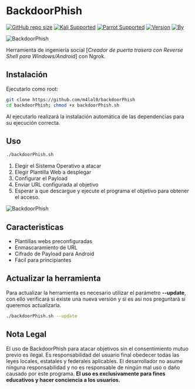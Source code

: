 # BackdoorPhish

[![GitHub repo size](https://img.shields.io/github/repo-size/m4lal0/backdoorPhish?logo=webpack&style=for-the-badge)](#)
[![Kali Supported](https://img.shields.io/badge/Kali-Supported-blue?style=for-the-badge&logo=kali-linux)](#)
[![Parrot Supported](https://img.shields.io/badge/Parrot-Supported-blue?style=for-the-badge&logo=linux)](#)
[![Version](https://img.shields.io/badge/Version-1.0.2-blue?style=for-the-badge)](#)
[![By](https://img.shields.io/badge/By-m4lal0-green?style=for-the-badge&logo=github)](#)

![BackdoorPhish](./images/banner.png)

Herramienta de ingeniería social [*Creador de puerta trasera con Reverse Shell para Windows/Android*] con Ngrok.

## Instalación

Ejecutarlo como root:

```bash
git clone https://github.com/m4lal0/backdoorPhish
cd backdoorPhish; chmod +x backdoorPhish.sh
```

Al ejecutarlo realizará la instalación automática de las dependencias para su ejecución correcta.

## Uso

```bash
./backdoorPhish.sh
```

1. Elegir el Sistema Operativo a atacar
2. Elegir Plantilla Web a desplegar
3. Configurar el Payload
4. Enviar URL configurada al objetivo
5. Esperar a que descargue y ejecute el programa el objetivo para obtener el acceso. 

![BackdoorPhish](./images/backdoorPhish.png)

## Caracteristicas

+ Plantillas webs preconfiguradas
+ Enmascaramiento de URL
+ Cifrado de Payload para Android
+ Fácil para principiantes

## Actualizar la herramienta

Para actualizar la herramienta es necesario utilizar el parámetro **--update**, con ello verificará si existe una nueva versión y si es asi nos preguntará si queremos actualizarla.

```bash
./backdoorPhish.sh --update
```

## Nota Legal
El uso de BackdoorPhish para atacar objetivos sin el consentimiento mutuo previo es ilegal. Es responsabilidad del usuario final obedecer todas las leyes locales, estatales y federales aplicables. El desarrollador no asume ninguna responsabilidad y no es responsable de ningún mal uso o daño causado por este programa. **El uso es exclusivamente para fines educativos y hacer conciencia a los usuarios.**